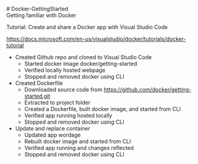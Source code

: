<p># Docker-GettingStarted<br />Getting familiar with Docker</p>
<p>Tutorial: Create and share a Docker app with Visual Studio Code</p>
<p><a href="https://docs.microsoft.com/en-us/visualstudio/docker/tutorials/docker-tutorial">https://docs.microsoft.com/en-us/visualstudio/docker/tutorials/docker-tutorial</a></p>
<ul>
<li>Created Github repo and cloned to Visual Studio Code
<ul>
<li>Started docker image docker/getting-started</li>
<li>Verified locally hosted webpage</li>
<li>Stopped and removed docker using CLI</li>
</ul>
</li>
<li>Created Dockerfile
<ul>
<li>Downloaded source code from <a href="https://github.com/docker/getting-started.git">https://github.com/docker/getting-started.git</a></li>
<li>Extracted to project folder</li>
<li>Created a Dockerfile, built docker image, and started from CLI</li>
<li>Verified app running hosted locally</li>
<li>Stopped and removed docker using CLI</li>
</ul>
</li>
<li>Update and replace container
<ul>
<li>Updated app wordage</li>
<li>Rebuilt docker image and started from CLI</li>
<li>Verified app running and changes reflected</li>
<li>Stopped and removed docker using CLI</li>
</ul>
</li>
</ul>

